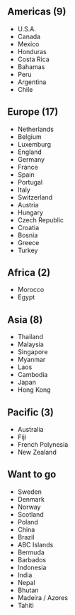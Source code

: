 ## Americas (9)

 - U.S.A.
 - Canada
 - Mexico
 - Honduras
 - Costa Rica
 - Bahamas
 - Peru
 - Argentina
 - Chile


## Europe (17)

 - Netherlands
 - Belgium
 - Luxemburg
 - England
 - Germany
 - France
 - Spain
 - Portugal
 - Italy
 - Switzerland
 - Austria
 - Hungary
 - Czech Republic
 - Croatia
 - Bosnia
 - Greece
 - Turkey


## Africa (2)

 - Morocco
 - Egypt


## Asia (8)

 - Thailand
 - Malaysia
 - Singapore
 - Myanmar
 - Laos
 - Cambodia
 - Japan
 - Hong Kong


## Pacific (3)

 - Australia
 - Fiji
 - French Polynesia
 - New Zealand


## Want to go

 - Sweden
 - Denmark
 - Norway
 - Scotland
 - Poland
 - China
 - Brazil
 - ABC Islands
 - Bermuda
 - Barbados
 - Indonesia
 - India
 - Nepal
 - Bhutan
 - Madeira / Azores
 - Tahiti
